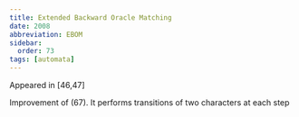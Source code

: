 ```yaml
---
title: Extended Backward Oracle Matching
date: 2008
abbreviation: EBOM
sidebar:
  order: 73
tags: [automata]
---
```


Appeared in [46,47]

Improvement of (67). It performs transitions of two characters at each step
